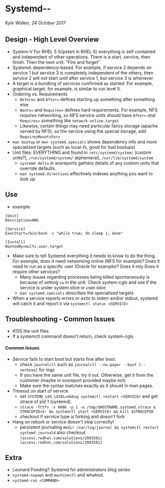 # Systemd--

###### Kyle Walker, 24 October 2017

## Design - High Level Overview

- System-V For RHEL 5 (Upstart in RHEL 6) everything is self contained and independent of other
  operations. There is a start, service, then finish. Then the next unit. "Fire and forget"
- Systemd: dependency-based. For example, if service 2 depends on service 1 but service 3 is
  completely independent of the others, then service 2 will _not_ start until after service 1, but
  service 3 is whenever.
- A target is a bundling of services confirmed as started. For example, graphical.target, for
  example, is similar to run level 5.
- Ordering vs. Requirements
  - `Before=` and `After=` defines starting up something after something else
  - `Wants=` and `Requires=` defines hard requirements. For example, NFS _requires_ networking, so
    NFS service units should have `After=` _and_ `Requires=` something like `network-online.target`
  - Likewise, certain things may need particular fancy storage (apache served by NFS), so the
    service using the special storage, add `RequiresMountsFor=`
- `man bootup` or `man systemd.specials` shows dependency info and more specialized targets (such as local-fs, good for bad
  bootups)
- Unit files: EVERYTHING and found in `/etc/systemd/system/` (custom units?), `/run/systemd/system/` (ephemeral),
  `/usr/lib/systemd/system`.
  - `systemd delta` in sosreports gathers details of any custom units that override defaults.
  - `man systemd.directives` effectively indexes anything you want to look up

## Use

- example

```
[Unit]
Description=HNG

[Service]
ExecStart=/bin/bash -c "while true; do sleep 1; done"

[Install]
WantedBy=multi-user.target
```

- Make sure to tell Systemd everything it needs to know to do the thing. For example, does it need
  networking online (NFS for example)? Does it need to run as a specific user (Oracle for example)?
  Does it rely Does it require other services?
  - Many issues regarding processes being killed spontaneously is because of setting `su` in the
    unit. Check system-cgls and see if the service is under system.slice or user.slice
  - `man systemd.specials` describes the specialized targets
- When a service reports errors or exits to stderr and/or stdout, systemd will catch it and report
  it via `systemctl status <SERVICE>`

## Troubleshooting - Common Issues

- KISS the unit files
- If a systemctl command doesn't return, check system-cgls

#### Common Issues

- Service fails to start boot but starts fine after boot.
  - check `journalctl` such as `journalctl --no-pager --boot [--verbose]` for logs
  - If you have the same unit file, try it out. Otherwise, get it from the customer (maybe in
    sosreport provided maybe not)
  - Make sure the syntax matches exactly as it should in man pages.
- Timeout on start of service
  - set `SYSTEMD_LOG_LEVEL=debug systemctl restart <SERVICE>` and get strace of pid 1 (systemd).
  - `strace -Tttfv -s 4096 -p 1 -o /tmp/$HOSTNAME.systemd.strace & STRACEPID=$! && systemctl start <SERVICE> && kill $STRACEPID`
  - checkout if service type is forking and doesn't fork
- Hang on reboot or service doesn't stop correctly!
  - persistent journaling `mkdir /var/log/journal && systemctl restart systemd-journald` also
    checkout `(access.redhat.com/solutions/2993501)[access.redhat.com/solutions/2993501]`


## Extra

- Leonard Poeding? Systemd for administrators blog series
- `systemd-nspawn` and `machinectl` and whatnot.
- `systemd-run <COMMAND>`
